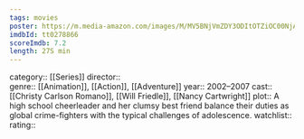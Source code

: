 ```yaml
---
tags: movies
poster: https://m.media-amazon.com/images/M/MV5BNjVmZDY3ODItOTZiOC00NjAwLTkxMjEtMDQxMzMwMDMzNDJkXkEyXkFqcGdeQXVyMTI1Mzg0ODA5._V1_SX300.jpg
imdbId: tt0278866
scoreImdb: 7.2
length: 27S min
---
```


category:: [[Series]]
director::  
genre:: [[Animation]], [[Action]], [[Adventure]]
year:: 2002–2007
cast:: [[Christy Carlson Romano]], [[Will Friedle]], [[Nancy Cartwright]]
plot:: A high school cheerleader and her clumsy best friend balance their duties as global crime-fighters with the typical challenges of adolescence.
watchlist::
rating::
